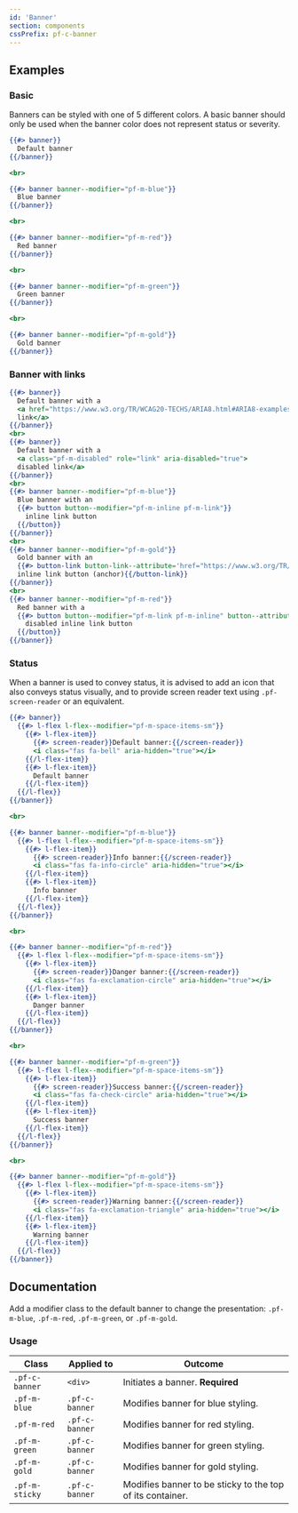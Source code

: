 ```yaml
---
id: 'Banner'
section: components
cssPrefix: pf-c-banner
---
```


## Examples
### Basic
Banners can be styled with one of 5 different colors. A basic banner should only be used when the banner color does not represent status or severity.

```hbs
{{#> banner}}
  Default banner
{{/banner}}

<br>

{{#> banner banner--modifier="pf-m-blue"}}
  Blue banner 
{{/banner}}

<br>

{{#> banner banner--modifier="pf-m-red"}}
  Red banner
{{/banner}}

<br>

{{#> banner banner--modifier="pf-m-green"}}
  Green banner
{{/banner}}

<br>

{{#> banner banner--modifier="pf-m-gold"}}
  Gold banner
{{/banner}}
```

### Banner with links

```hbs
{{#> banner}}
  Default banner with a 
  <a href="https://www.w3.org/TR/WCAG20-TECHS/ARIA8.html#ARIA8-examples">
  link</a>
{{/banner}}
<br>
{{#> banner}}
  Default banner with a 
  <a class="pf-m-disabled" role="link" aria-disabled="true">
  disabled link</a>
{{/banner}}
<br>
{{#> banner banner--modifier="pf-m-blue"}}
  Blue banner with an 
  {{#> button button--modifier="pf-m-inline pf-m-link"}}
    inline link button
  {{/button}}
{{/banner}}
<br>
{{#> banner banner--modifier="pf-m-gold"}}
  Gold banner with an 
  {{#> button-link button-link--attribute='href="https://www.w3.org/TR/WCAG20-TECHS/ARIA8.html#ARIA8-examples"' button-link--modifier="pf-m-inline pf-m-link"}}
  inline link button (anchor){{/button-link}}
{{/banner}}
<br>
{{#> banner banner--modifier="pf-m-red"}}
  Red banner with a 
  {{#> button button--modifier="pf-m-link pf-m-inline" button--attribute="disabled"}}
    disabled inline link button
  {{/button}}
{{/banner}}
```

### Status
When a banner is used to convey status, it is advised to add an icon that also conveys status visually, and to provide screen reader text using ` .pf-screen-reader ` or an equivalent.

```hbs
{{#> banner}}
  {{#> l-flex l-flex--modifier="pf-m-space-items-sm"}}
    {{#> l-flex-item}}
      {{#> screen-reader}}Default banner:{{/screen-reader}}
      <i class="fas fa-bell" aria-hidden="true"></i>
    {{/l-flex-item}}
    {{#> l-flex-item}}
      Default banner
    {{/l-flex-item}}
  {{/l-flex}}
{{/banner}}

<br>

{{#> banner banner--modifier="pf-m-blue"}}
  {{#> l-flex l-flex--modifier="pf-m-space-items-sm"}}
    {{#> l-flex-item}}
      {{#> screen-reader}}Info banner:{{/screen-reader}}
      <i class="fas fa-info-circle" aria-hidden="true"></i>
    {{/l-flex-item}}
    {{#> l-flex-item}}
      Info banner
    {{/l-flex-item}}
  {{/l-flex}}
{{/banner}}

<br>

{{#> banner banner--modifier="pf-m-red"}}
  {{#> l-flex l-flex--modifier="pf-m-space-items-sm"}}
    {{#> l-flex-item}}
      {{#> screen-reader}}Danger banner:{{/screen-reader}}
      <i class="fas fa-exclamation-circle" aria-hidden="true"></i>
    {{/l-flex-item}}
    {{#> l-flex-item}}
      Danger banner
    {{/l-flex-item}}
  {{/l-flex}}
{{/banner}}

<br>

{{#> banner banner--modifier="pf-m-green"}}
  {{#> l-flex l-flex--modifier="pf-m-space-items-sm"}}
    {{#> l-flex-item}}
      {{#> screen-reader}}Success banner:{{/screen-reader}}
      <i class="fas fa-check-circle" aria-hidden="true"></i>
    {{/l-flex-item}}
    {{#> l-flex-item}}
      Success banner
    {{/l-flex-item}}
  {{/l-flex}}
{{/banner}}

<br>

{{#> banner banner--modifier="pf-m-gold"}}
  {{#> l-flex l-flex--modifier="pf-m-space-items-sm"}}
    {{#> l-flex-item}}
      {{#> screen-reader}}Warning banner:{{/screen-reader}}
      <i class="fas fa-exclamation-triangle" aria-hidden="true"></i>
    {{/l-flex-item}}
    {{#> l-flex-item}}
      Warning banner
    {{/l-flex-item}}
  {{/l-flex}}
{{/banner}}
```

## Documentation
Add a modifier class to the default banner to change the presentation: `.pf-m-blue`, `.pf-m-red`, `.pf-m-green`, or `.pf-m-gold`.

### Usage
| Class | Applied to | Outcome |
| -- | -- | -- |
| `.pf-c-banner` | `<div>` |  Initiates a banner. **Required** |
| `.pf-m-blue` | `.pf-c-banner` |  Modifies banner for blue styling. |
| `.pf-m-red` | `.pf-c-banner` |  Modifies banner for red styling. |
| `.pf-m-green` | `.pf-c-banner` |  Modifies banner for green styling. |
| `.pf-m-gold` | `.pf-c-banner` |  Modifies banner for gold styling. |
| `.pf-m-sticky` | `.pf-c-banner` |  Modifies banner to be sticky to the top of its container. |
